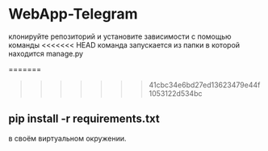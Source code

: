 # WebApp-Telegram
клонируйте репозиторий и установите зависимости с помощью команды 
<<<<<<< HEAD
команда запускается из папки в которой находится manage.py

=======
>>>>>>> 41cbc34e6bd27ed13623479e44f1053122d534bc
## pip install -r requirements.txt ##

в своём виртуальном окружении.